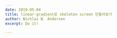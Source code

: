 ```yaml
---
date: 2019-05-04
title: linear-gradient로 skeleton screen 만들어보기
author: Nichlas W. Andersen
excerpt: Do it!

---
```

